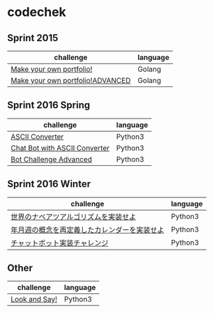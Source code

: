 # codechek

## Sprint 2015

| challenge | language |
|----------------------------------|----------|
| [Make your own portfolio!](codecheck-969) | Golang |
| [Make your own portfolio!ADVANCED](codecheck-1015) | Golang |

## Sprint 2016 Spring

| challenge | language |
|----------------------------------|----------|
| [ASCII Converter](codecheck-2152) | Python3 |
| [Chat Bot with ASCII Converter](codecheck-2160) | Python3 |
| [Bot Challenge Advanced](codecheck-2366) | Python3 |

## Sprint 2016 Winter

| challenge | language |
|----------------------------------|----------|
| [世界のナベアツアルゴリズムを実装せよ](codecheck-3536) | Python3 |
| [年月週の概念を再定義したカレンダーを実装せよ](codecheck-3538) | Python3 |
| [チャットボット実装チャレンジ](codecheck-3608) | Python3 |

## Other

| challenge | language |
|----------------------------------|----------|
| [Look and Say!](codecheck-3849) | Python3 |
